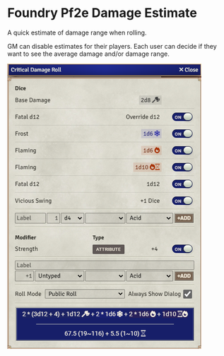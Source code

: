 # Foundry Pf2e Damage Estimate
A quick estimate of damage range when rolling.


GM can disable estimates for their players. Each user can decide if they want to see the average damage and/or damage range.

![PF2e Damage Estimate](readme-images/readme-example.png)
